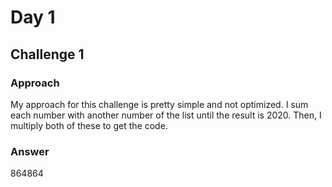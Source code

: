# Day 1

## Challenge 1

### Approach

My approach for this challenge is pretty simple and not optimized. I sum each number with another number of the list until the result is 2020. Then, I multiply both of these to get the code.

### Answer

864864
